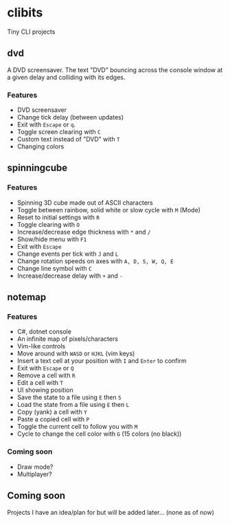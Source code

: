# clibits
Tiny CLI projects

## dvd
A DVD screensaver. The text "DVD" bouncing across the console window at a given delay and colliding with its edges.
### Features
- DVD screensaver
- Change tick delay (between updates)
- Exit with `Escape` or `q`.
- Toggle screen clearing with `C`
- Custom text instead of "DVD" with `T`
- Changing colors

## spinningcube
### Features
- Spinning 3D cube made out of ASCII characters
- Toggle between rainbow, solid white or slow cycle with `M` (Mode)
- Reset to initial settings with `R`
- Toggle clearing with `O`
- Increase/decrease edge thickness with `*` and `/`
- Show/hide menu with `F1`
- Exit with `Escape`
- Change events per tick with `J` and `L`
- Change rotation speeds on axes with `A, D, S, W, Q, E`
- Change line symbol with `C`
- Increase/decrease delay with `+` and `-`

## notemap
### Features
- C#, dotnet console
- An infinite map of pixels/characters
- Vim-like controls
- Move around with `WASD` or `HJKL` (vim keys)
- Insert a text cell at your position with `I` and `Enter` to confirm
- Exit with `Escape` or `Q`
- Remove a cell with `R`
- Edit a cell with `T`
- UI showing position
- Save the state to a file using `E` then `S`
- Load the state from a file using `E` then `L`
- Copy (yank) a cell with `Y`
- Paste a copied cell with `P`
- Toggle the current cell to follow you with `M`
- Cycle to change the cell color with `G` (15 colors (no black))
### Coming soon
- Draw mode?
- Multiplayer?

## Coming soon
Projects I have an idea/plan for but will be added later... (none as of now)
